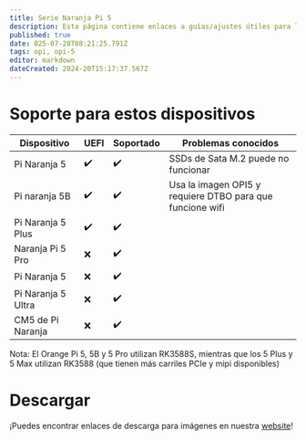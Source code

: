 ```yaml
---
title: Serie Naranja Pi 5
description: Esta página contiene enlaces a guías/ajustes útiles para los dispositivos de la Serie OPI 5
published: true
date: 025-07-28T08:21:25.791Z
tags: opi, opi-5
editor: markdown
dateCreated: 2024-20T15:17:37.567Z
---
```


# Soporte para estos dispositivos

| Dispositivo        | UEFI | Soportado | Problemas conocidos                                       |
| ------------------ | ---- | --------- | --------------------------------------------------------- |
| Pi Naranja 5       | ✔️   | ✔️        | SSDs de Sata M.2 puede no funcionar       |
| Pi naranja 5B      | ✔️   | ✔️        | Usa la imagen OPI5 y requiere DTBO para que funcione wifi |
| Pi Naranja 5 Plus  | ✔️   | ✔️        |                                                           |
| Naranja Pi 5 Pro   | ❌    | ✔️        |                                                           |
| Pi Naranja 5       | ❌    | ✔️        |                                                           |
| Pi Naranja 5 Ultra | ❌    | ✔️        |                                                           |
| CM5 de Pi Naranja  | ❌    | ✔️        |                                                           |

Nota: El Orange Pi 5, 5B y 5 Pro utilizan RK3588S, mientras que los 5 Plus y 5 Max utilizan RK3588 (que tienen más carriles PCIe y mipi disponibles)

# Descargar

¡Puedes encontrar enlaces de descarga para imágenes en nuestra [website](https://bredos.org/download.html)!